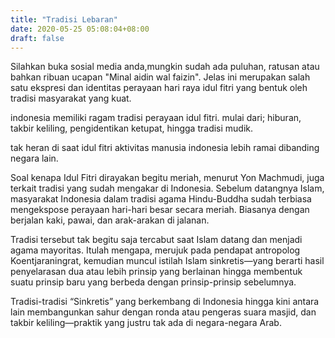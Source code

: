 ```yaml
---
title: "Tradisi Lebaran"
date: 2020-05-25 05:08:04+08:00
draft: false
---
```


Silahkan buka sosial media anda,mungkin sudah ada puluhan, ratusan atau bahkan ribuan ucapan "Minal aidin wal faizin". Jelas ini merupakan salah satu ekspresi dan identitas perayaan hari raya idul fitri yang bentuk oleh tradisi masyarakat yang kuat.

indonesia memiliki ragam tradisi perayaan idul fitri. mulai dari; hiburan, takbir keliling, pengidentikan ketupat, hingga tradisi mudik.

tak heran di saat idul fitri aktivitas manusia indonesia lebih ramai dibanding negara lain.

Soal kenapa Idul Fitri dirayakan begitu meriah, menurut Yon Machmudi, juga terkait tradisi yang sudah mengakar di Indonesia. Sebelum datangnya Islam, masyarakat Indonesia dalam tradisi agama Hindu-Buddha sudah terbiasa mengekspose perayaan hari-hari besar secara meriah. Biasanya dengan berjalan kaki, pawai, dan arak-arakan di jalanan.

Tradisi tersebut tak begitu saja tercabut saat Islam datang dan menjadi agama mayoritas. Itulah mengapa, merujuk pada pendapat antropolog Koentjaraningrat, kemudian muncul istilah Islam sinkretis—yang berarti hasil penyelarasan dua atau lebih prinsip yang berlainan hingga membentuk suatu prinsip baru yang berbeda dengan prinsip-prinsip sebelumnya.

Tradisi-tradisi “Sinkretis” yang berkembang di Indonesia hingga kini antara lain membangunkan sahur dengan ronda atau pengeras suara masjid, dan takbir keliling—praktik yang justru tak ada di negara-negara Arab.